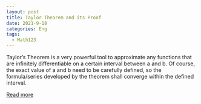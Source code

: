 ```yaml
---
layout: post
title: Taylor Theorem and its Proof
date: 2021-9-18
categories: Eng
tags:
  - Math123
---
```


Taylor’s Theorem is a very powerful tool to approximate any functions that are infinitely
differentiable on a certain interval between a and b. Of course, the exact value of a and b need
to be carefully defined, so the formula/series developed by the theorem shall converge within
the defined interval.

<a href="/pdf/TaylorTheorem.pdf" target="_blank">Read more</a>
